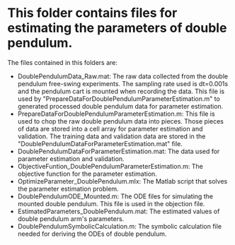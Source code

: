 # This folder contains files for estimating the parameters of double pendulum.

The files contained in this folders are:
- DoublePendulumData_Raw.mat: The raw data collected from the double pendulum free-swing experiments. The sampling rate used is dt=0.001s and the pendulum cart is mounted when recording the data. This file is used by "PrepareDataForDoublePendulumParameterEstimation.m" to generated processed double pendulum data for parameter estimation.
- PrepareDataForDoublePendulumParameterEstimation.m: This file is used to chop the raw double pendulum data into pieces. Those pieces of data are stored into a cell array for parameter estimation and validation. The training data and validation data are stored in the "DoublePendulumDataForParameterEstimation.mat" file.
- DoublePendulumDataForParameterEstimation.mat: The data used for parameter estimation and validation.
- ObjectiveFuntion_DoublePendulumParameterEstimation.m: The objective function for the parameter estimation.
- OptimizeParameter_DoublePendulum.mlx: The Matlab script that solves the parameter estimation problem.
- DoublePendulumODE_Mounted.m: The ODE files for simulating the mounted double pendulum. This file is used in the objection file.
- EstimatedParameters_DoublePendulum.mat: The estimated values of double pendulum arm's parameters.
- DoublePendulumSymbolicCalculation.m: The symbolic calculation file needed for deriving the ODEs of double pendulum.

